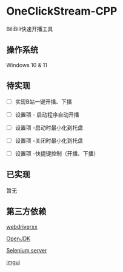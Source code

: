 # OneClickStream-CPP

BiliBili快速开播工具

## 操作系统

Windows 10 & 11

## 待实现

- [ ] 实现B站一键开播、下播

- [ ] 设置项 - 启动程序自动开播

- [ ] 设置项 -启动时最小化到托盘

- [ ] 设置项 -关闭时最小化到托盘

- [ ] 设置项 -快捷键控制（开播、下播）

## 已实现

暂无

## 第三方依赖

[webdriverxx](https://github.com/GermanAizek/webdriverxx)

[OpenJDK](https://openjdk.java.net/)

[Selenium server](https://selenium-release.storage.googleapis.com/index.html)

[imgui](https://github.com/ocornut/imgui)
